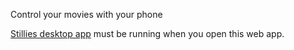 Control your movies with your phone

[Stillies desktop app](https://github.com/shockry/stillies-desktop) must be running when you open this web app.
